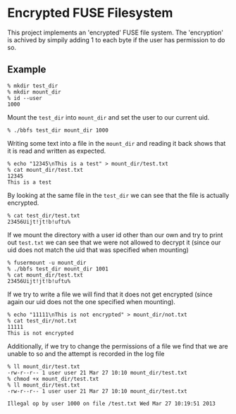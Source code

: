 Encrypted FUSE Filesystem
=========================

This project implements an 'encrypted' FUSE file system. The 'encryption' is
achived by simpily adding 1 to each byte if the user has permission to do
so.

Example
-------

```
% mkdir test_dir
% mkdir mount_dir
% id --user
1000
```

Mount the `test_dir` into `mount_dir` and set the user to our current uid.

```
% ./bbfs test_dir mount_dir 1000
```

Writing some text into a file in the `mount_dir` and reading it back shows that
it is read and written as expected.

```
% echo "12345\nThis is a test" > mount_dir/test.txt
% cat mount_dir/test.txt
12345
This is a test
```

By looking at the same file in the `test_dir` we can see that the file is
actually encrypted.

```
% cat test_dir/test.txt
23456Uijt!jt!b!uftu%
```

If we mount the directory with a user id other than our own and try to print
out `test.txt` we can see that we were not allowed to decrypt it (since our uid
does not match the uid that was specified when mounting)

```
% fusermount -u mount_dir
% ./bbfs test_dir mount_dir 1001
% cat mount_dir/test.txt
23456Uijt!jt!b!uftu%
```

If we try to write a file we will find that it does not get encrypted (since
again our uid does not the one specified when mounting).

```
% echo "11111\nThis is not encrypted" > mount_dir/not.txt
% cat test_dir/not.txt
11111
This is not encrypted
```

Additionally, if we try to change the permissions of a file we find that we are
unable to so and the attempt is recorded in the log file

```
% ll mount_dir/test.txt
-rw-r--r-- 1 user user 21 Mar 27 10:10 mount_dir/test.txt
% chmod +x mount_dir/test.txt
% ll mount_dir/test.txt
-rw-r--r-- 1 user user 21 Mar 27 10:10 mount_dir/test.txt
```
```
Illegal op by user 1000 on file /test.txt Wed Mar 27 10:19:51 2013
```
